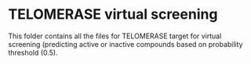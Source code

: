 # TELOMERASE virtual screening
This folder contains all the files for TELOMERASE target for virtual screening (predicting active or inactive compounds based on probability threshold (0.5).
